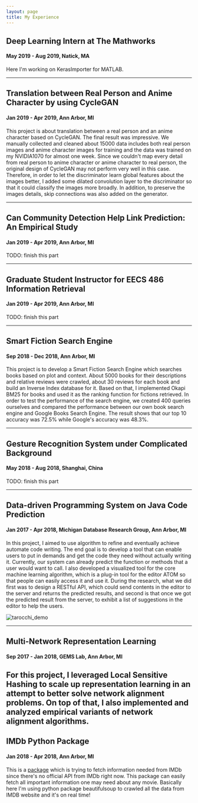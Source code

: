 ```yaml
---
layout: page
title: My Experience
---
```

## Deep Learning Intern at The Mathworks
#### May 2019 - Aug 2019, Natick, MA

Here I'm working on KerasImporter for MATLAB.

---
## Translation between Real Person and Anime Character by using CycleGAN
#### Jan 2019 - Apr 2019, Ann Arbor, MI

This project is about translation between a real person and an anime character based on CycleGAN. The final result was impressive. We manually collected and cleaned about 15000 data includes both real person images and anime character images for training and the data was trained on my NVIDIA1070 for almost one week. Since we couldn't map every detail from real person to anime character or anime character to real person, the original design of CycleGAN may not perform very well in this case. Therefore, in order to let the discriminator learn global features about the images better, I added some dilated convolution layer to the discriminator so that it could classify the images more broadly. In addition, to preserve the images details, skip connections was also added on the generator.

---
## Can Community Detection Help Link Prediction: An Empirical Study
#### Jan 2019 - Apr 2019, Ann Arbor, MI

TODO: finish this part

---
## Graduate Student Instructor for EECS 486 Information Retrieval
#### Jan 2019 - Apr 2019, Ann Arbor, MI

TODO: finish this part

---
## Smart Fiction Search Engine
#### Sep 2018 - Dec 2018, Ann Arbor, MI

This project is to develop a Smart Fiction Search Engine which searches books based on plot and context. About 5000 books for their descriptions and relative reviews were crawled, about 30 reviews for each book and build an Inverse Index database for it. Based on that, I implemented Okapi BM25 for books and used it as the ranking function for fictions retrieved. In order to test the performance of the search engine, we created 400 queries ourselves and compared the performance between our own book search engine and Google Books Search Engine. The result shows that our top 10 accuracy was 72.5% while Google's accuracy was 48.3%.

---
## Gesture Recognition System under Complicated Background
#### May 2018 - Aug 2018, Shanghai, China

TODO: finish this part

---
## Data-driven Programming System on Java Code Prediction
#### Jan 2017 - Apr 2018, Michigan Database Research Group, Ann Arbor, MI

In this project, I aimed  to use algorithm to refine and eventually achieve automate code writing. The end goal is to develop a tool that can enable users to put in demands and get the code they need without actually writing it. Currently, our system can already predict the function or methods that a user would want to call. I also developed a visualized tool for the core machine learning algorithm, which is a plug-in tool for the editor ATOM so that people can easily access it and use it. During the research, what we did first was to design a RESTful API, which could send contents in the editor to the server and returns the predicted results, and second is that once we got the predicted result from the server, to exhibit a list of suggestions in the editor to help the users.

![tarocchi_demo](../images/tarocchi/demo.gif)

---
## Multi-Network Representation Learning
#### Sep 2017 - Jan 2018, GEMS Lab, Ann Arbor, MI

For this project, I leveraged Local Sensitive Hashing to scale up representation learning in an attempt to better solve network alignment problems. On top of that, I also implemented and analyzed empirical variants of network alignment algorithms.
---
## IMDb Python Package
#### Jan 2018 - Apr 2018, Ann Arbor, MI

This is a [package](<https://github.com/hengjia/imdb_py>) which is trying to fetch information needed from IMDb since there's no official API from IMDb right now. This package can easily fetch all important information one may need about any movie. Basically here I'm using python package beautifulsoup to crawled all the data from IMDB website and it's on real time!

